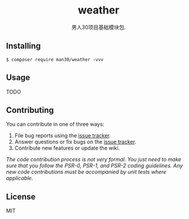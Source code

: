 <h1 align="center"> weather </h1>

<p align="center"> 男人30项目基础模块包.</p>


## Installing

```shell
$ composer require man30/weather -vvv
```

## Usage

TODO

## Contributing

You can contribute in one of three ways:

1. File bug reports using the [issue tracker](https://github.com/man30/weather/issues).
2. Answer questions or fix bugs on the [issue tracker](https://github.com/man30/weather/issues).
3. Contribute new features or update the wiki.

_The code contribution process is not very formal. You just need to make sure that you follow the PSR-0, PSR-1, and PSR-2 coding guidelines. Any new code contributions must be accompanied by unit tests where applicable._

## License

MIT